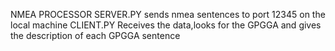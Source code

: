 NMEA PROCESSOR
SERVER.PY sends nmea sentences to port 12345 on the local machine
CLIENT.PY Receives the data,looks for the GPGGA and gives the description of each GPGGA sentence
